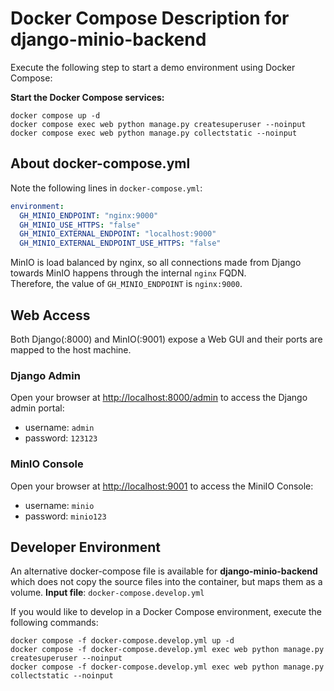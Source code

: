 # Docker Compose Description for django-minio-backend

Execute the following step to start a demo environment using Docker Compose:

**Start the Docker Compose services:**

 ```shell
docker compose up -d
docker compose exec web python manage.py createsuperuser --noinput
docker compose exec web python manage.py collectstatic --noinput
 ```

## About docker-compose.yml

Note the following lines in `docker-compose.yml`:

```yaml
environment:
  GH_MINIO_ENDPOINT: "nginx:9000"
  GH_MINIO_USE_HTTPS: "false"
  GH_MINIO_EXTERNAL_ENDPOINT: "localhost:9000"
  GH_MINIO_EXTERNAL_ENDPOINT_USE_HTTPS: "false"
```

MinIO is load balanced by nginx, so all connections made from Django towards MinIO happens through the internal `nginx` FQDN. \
Therefore, the value of `GH_MINIO_ENDPOINT` is `nginx:9000`.

## Web Access

Both Django(:8000) and MinIO(:9001) expose a Web GUI and their ports are mapped to the host machine.

### Django Admin

Open your browser at <http://localhost:8000/admin> to access the Django admin portal:

* username: `admin`
* password: `123123`

### MinIO Console

Open your browser at <http://localhost:9001> to access the MiniIO Console:

* username: `minio`
* password: `minio123`

## Developer Environment

An alternative docker-compose file is available for **django-minio-backend** which does not copy the source files into the container, but maps them as a volume.
**Input file**: `docker-compose.develop.yml`

If you would like to develop in a Docker Compose environment, execute the following commands:

```shell
docker compose -f docker-compose.develop.yml up -d
docker compose -f docker-compose.develop.yml exec web python manage.py createsuperuser --noinput
docker compose -f docker-compose.develop.yml exec web python manage.py collectstatic --noinput
```
